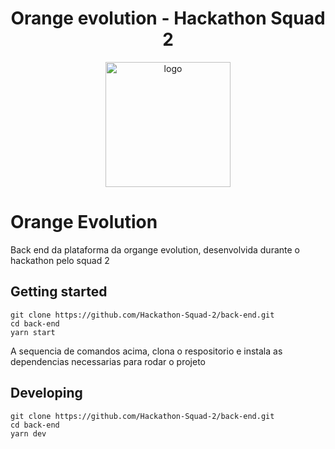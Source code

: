 <h1 align="center">
  Orange evolution - Hackathon Squad 2
</h1>

<div align="center">
  <img width="200" height="200" src="https://avatars.githubusercontent.com/u/117131140?s=400&u=b19290c748027d2dfd622fe0287c5956683e587a&v=4" alt="logo" />
</div>

# Orange Evolution

Back end da plataforma da organge evolution, desenvolvida durante o hackathon pelo squad 2

## Getting started

```shell
git clone https://github.com/Hackathon-Squad-2/back-end.git 
cd back-end
yarn start
```
A sequencia de comandos acima, clona o respositorio e instala as dependencias necessarias para rodar o projeto

## Developing

```shell
git clone https://github.com/Hackathon-Squad-2/back-end.git 
cd back-end
yarn dev 
```

